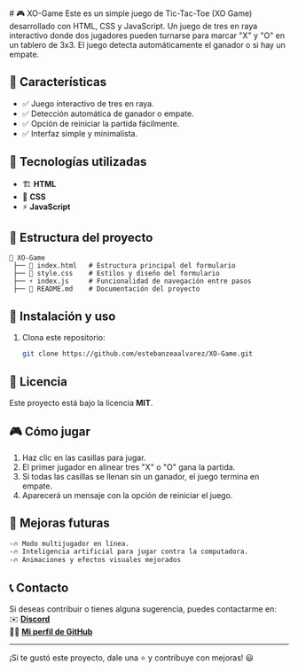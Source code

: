 #  🎮  X O - G a m e 
 
Este es un simple juego de Tic-Tac-Toe (XO Game) desarrollado con HTML, CSS y JavaScript. Un juego de tres en raya interactivo donde dos jugadores pueden turnarse para marcar "X" y "O" en un tablero de 3x3. El juego detecta automáticamente el ganador o si hay un empate.

## 📌 Características

- ✅ Juego interactivo de tres en raya.
- ✅ Detección automática de ganador o empate.
- ✅ Opción de reiniciar la partida fácilmente.
- ✅ Interfaz simple y minimalista.

## 🚀 Tecnologías utilizadas
- 🏗️ **HTML**
- 🎨 **CSS**
- ⚡ **JavaScript**

## 📂 Estructura del proyecto
```
📂 XO-Game
 ├── 📄 index.html   # Estructura principal del formulario
 ├── 🎨 style.css    # Estilos y diseño del formulario
 ├── ⚡ index.js     # Funcionalidad de navegación entre pasos
 ├── 📄 README.md    # Documentación del proyecto
```


## 🔑 Instalación y uso
1. Clona este repositorio:
   ```sh
   git clone https://github.com/estebanzeaalvarez/XO-Game.git
   ```

## 📜 Licencia
Este proyecto está bajo la licencia **MIT**.

## 🎮 Cómo jugar

1. Haz clic en las casillas para jugar.
2. El primer jugador en alinear tres "X" o "O" gana la partida.
3. Si todas las casillas se llenan sin un ganador, el juego termina en empate.
4. Aparecerá un mensaje con la opción de reiniciar el juego.

## 📌 Mejoras futuras
```bash
-🔥 Modo multijugador en línea.
-🔥 Inteligencia artificial para jugar contra la computadora.
-🔥 Animaciones y efectos visuales mejorados
```

## 📞 Contacto

Si deseas contribuir o tienes alguna sugerencia, puedes contactarme en:  
✉️ **[Discord](https://discord.com/users/estebanzea777)**  
👨‍💻 **[Mi perfil de GitHub](https://github.com/estebanzeaalvarez)**  

---
¡Si te gustó este proyecto, dale una ⭐ y contribuye con mejoras! 😃
